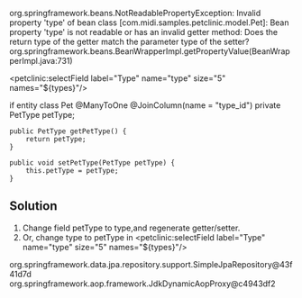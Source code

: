 org.springframework.beans.NotReadablePropertyException: Invalid property 'type' of bean class [com.midi.samples.petclinic.model.Pet]: Bean property 'type' is not readable or has an invalid getter method: Does the return type of the getter match the parameter type of the setter?
	org.springframework.beans.BeanWrapperImpl.getPropertyValue(BeanWrapperImpl.java:731)
	

<petclinic:selectField label="Type" name="type" size="5" names="${types}"/>

if entity class Pet
	@ManyToOne
	@JoinColumn(name = "type_id")
	private PetType petType;
	
	public PetType getPetType() {
		return petType;
	}

	public void setPetType(PetType petType) {
		this.petType = petType;
	}

Solution
--------
1. Change field petType to type,and regenerate getter/setter.
2. Or, 	change type to petType in <petclinic:selectField label="Type" name="type" size="5" names="${types}"/>



org.springframework.data.jpa.repository.support.SimpleJpaRepository@43f41d7d
org.springframework.aop.framework.JdkDynamicAopProxy@c4943df2